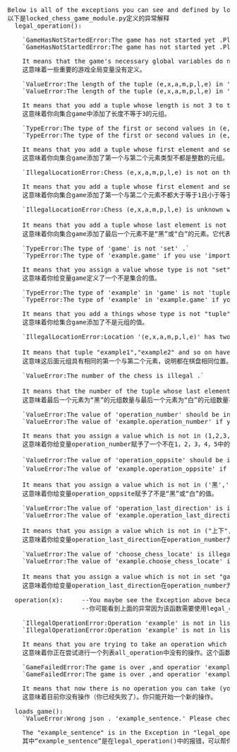 <pre>
Below is all of the exceptions you can see and defined by locked_chess_game_module.py .
以下是locked_chess_game_module.py定义的异常解释
  legal_operation():
  
    `GameHasNotStartedError:The game has not started yet .Please start the game with 'game_start()' .`
    `GameHasNotStartedError:The game has not started yet .Please start the game with 'example.game_start()' if you use 'import locked_chess_game_module as example' or 'game_start()' if you use 'from locked_chess_game_module import *' .`
 
    It means that the game's necessary global variables do not all exist .
    这意味着一些重要的游戏全局变量没有定义。
    
    `ValueError:The length of the tuple (e,x,a,m,p,l,e) in 'game' is wrong .`
    `ValueError:The length of the tuple (e,x,a,m,p,l,e) in 'example.game' if you use 'import locked_chess_game_module as example' or 'game' if you use 'from locked_chess_game_module import *' is wrong .`

    It means that you add a tuple whose length is not 3 to the set "game" .
    这意味着你向集合game中添加了长度不等于3的元组。

    `TypeError:The type of the first or second values in (e,x,a,m,p,l,e) in 'game' are not all 'int' .`
    `TypeError:The type of the first or second values in (e,x,a,m,p,l,e) in 'example.game' if you use 'import locked_chess_game_module as example' or 'game' if you use 'from locked_chess_game_module import *' are not all 'int' .`

    It means that you add a tuple whose first element and second element types are not all int to the set "game" .
    这意味着你向集合game添加了第一个与第二个元素类型不都是整数的元组。

    `IllegalLocationError:Chess (e,x,a,m,p,l,e) is not on the board .`

    It means that you add a tuple whose first element and second element types are not all between 1 and 12(contain 1,12) to the set "game" , which mean a chess piece's coordinates .
    这意味着你向集合game添加了第一个与第二个元素不都大于等于1且小于等于12的元组。它们代表棋子的坐标。

    `IllegalLocationError:Chess (e,x,a,m,p,l,e) is unknown which oppsite it belongs to .`

    It means that you add a tuple whose last element is not in ('黑','白') ， which means the oppsite which the chess piece belongs to .
    这意味着你向集合game添加了最后一个元素不是“黑”或“白”的元素。它代表棋子所属方。

    `TypeError:The type of 'game' is not 'set' .`
    `TypeError:The type of 'example.game' if you use 'import locked_chess_game_module as example' or 'game' if you use 'from locked_chess_game_module import *' is not 'set' .`

    It means that you assign a value whose type is not "set" to the variable "game" .
    这意味着你给变量game定义了一个不是集合的值。

    `TypeError:The type of 'example' in 'game' is not 'tuple' .`
    `TypeError:The type of 'example' in 'example.game' if you use 'import locked_chess_game_module as example' or 'game' if you use 'from locked_chess_game_module import *' is not 'tuple' .`

    It means that you add a things whose type is not "tuple" to the set "game" .
    这意味着你给集合game添加了不是元组的值。

    `IllegalLocationError:Location '(e,x,a,m,p,l,e)' has two or more chesses: '(example1,example2,…)' .`

    It means that tuple "example1","example2" and so on have the same first element and second element ， which means that two or more chesses are in the same position .
    这意味这后面元组具有相同的第一个与第二个元素，说明都在棋盘相同位置。

    `ValueError:The number of the chess is illegal .`

    It means that the number of the tuple whose last element is "黑" and the number of the tuple whose last element is "白" are not all equal or greater to 3 .
    这意味着最后一个元素为“黑”的元组数量与最后一个元素为“白”的元组数量不都大于等于3。

    `ValueError:The value of 'operation_number' should be in '(1,2,3,4,5)' .`
    `ValueError:The value of 'example.operation_number' if you use 'import locked_chess_game_module as example' or 'operation_number' if you use 'from locked_chess_game_module import *' should be in '(1,2,3,4,5)' .`

    It means that you assign a value which is not in (1,2,3,4,5) to the variable "operation_number" .
    这意味着你给变量operation_number赋予了一个不在1，2，3，4，5中的值

    `ValueError:The value of 'operation_oppsite' should be in '('黑','白')' .`
    `ValueError:The value of 'example.operation_oppsite' if you use 'import locked_chess_game_module as example' or 'operation_oppsite' if you use 'from locked_chess_game_module import *' should be in '('黑','白')' .`

    It means that you assign a value which is not in ('黑','白') to the variable "operation_oppsite" .
    这意味着你给变量operation_oppsite赋予了不是“黑”或“白”的值。
    
    `ValueError:The value of 'operation_last_direction' is illegal .`
    `ValueError:The value of 'example.operation_last_direction' if you use 'import locked_chess_game_module as example' or 'operation_last_direction' if you use 'from locked_chess_game_module import *' is illegal .`

    It means that you assign a value which is not in ("上下","左右") if operation_number in (2,5) or not "无" else to the variable "operation_last_direction" .
    这意味着你给变量operation_last_direction在operation_number为2或5时赋予了不为“上下”或“左右”的值或在其它情况下赋予了不为“无”的值。

    `ValueError:The value of 'choose_chess_locate' is illegal .`
    `ValueError:The value of 'example.choose_chess_locate' if you use 'import locked_chess_game_module as example' or 'choose_chess_locate' if you use 'from locked_chess_game_module import *' is illegal .`

    It means that you assign a value which is not in set "game" if operation_number in (4,5) or not "无" else to the variable "operation_last_direction" .
    这意味着你给变量operation_last_direction在operation_number为4或5时赋予了不为集合game中元素的值或在其它情况下赋予了不为“无”的值。

  operation(x):     --You maybe see the Exception above because this function needs to call "legal_operation()" . 
                    --你可能看到上面的异常因为该函数需要使用legal_operation()。

    `IllegalOperationError:Operation 'example' is not in list 'all_operation' .Please check your operation .`
    `IllegalOperationError:Operation 'example' is not in list 'example.all_operation' if you use 'import locked_chess_game_module as example' or 'all_operation' if you use 'from locked_chess_game_module import *' .Please check your operation .`

    It means that you are trying to take an operation which is not in the list "all_operation" . It can only take the operation which is in the list "all_operation" .
    这意味着你正在尝试进行一个列表all_operation中没有的操作。这个函数只能执行在列表all_operation中的操作。

    `GameFailedError:The game is over ,and operatior 'example' has failed .Please start a new game with 'game_start()' .`
    `GameFailedError:The game is over ,and operatior 'example' has failed .Please start a new game with 'example.game_start()' if you use 'import locked_chess_game_module as example' or 'game_start()' if you use 'from locked_chess_game_module import *' .`

    It means that now there is no operation you can take (you failed). You can only start a new game .
    这意味着目前你没有操作（你已经失败了）。你只能开始一个新的操作。

  loads_game():
    `ValueError:Wrong json . 'example_sentence.' Please check your input . `

    The "example_sentence" is in the Exception in "legal_operation()" . It can help you to current the mistake in the json .
    其中“example_sentence”是在legal_operation()中的报错，可以帮你改正json中的错误。
    
  
</pre>
